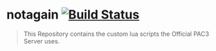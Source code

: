 # notagain [![Build Status](https://travis-ci.org/PAC3-Server/ServerContent.svg?branch=master)](https://travis-ci.org/PAC3-Server/ServerContent)
> This Repository contains the custom lua scripts the Official PAC3 Server uses.

